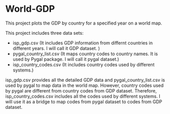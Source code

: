 # World-GDP
This project plots the GDP by country for a specified year on a world map. 

This project includes three data sets:
- isp_gdp.csv (It includes GDP information from differnt countries in different years. I will call it GDP dataset. )
- pygal_country_list.csv (It maps country codes to country names. It is used by Pygal package. I will call it pygal dataset.)
- isp_country_codes.csv (It includes country codes used by different systems.)

isp_gdp.csv provides all the detailed GDP data and pygal_country_list.csv is used by pygal to map data in the world map. 
However, country codes used by pygal are different from country codes from GDP dataset. Therefore, isp_country_codes.csv
includes all the codes used by different systems. I will use it as a bridge to map codes from pygal dataset to codes from GDP dataset. 
